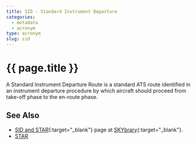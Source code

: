 ```yaml
---
title: SID - Standard Instrument Departure
categories:
  - metadata
  - acronym
type: acronym
slug: sid
---
```

# {{ page.title }}

A Standard Instrument Departure Route is a standard ATS route identified
in an instrument departure procedure by which aircraft should proceed from
take-off phase to the en-route phase.


## See Also

* [SID and STAR][sidstarSB]{:target="_blank"} page at [SKYbrary][sb]{:target="_blank"}.
* [STAR][star]

[star]: <{{ "/references/acronym/star.html" | prepend: site.baseurl | prepend: site.url }}> "STAR"
[sidstarSB]: <http://www.skybrary.aero/index.php/SIDs_and_STARs> "SID and STAR - SKYbrary"
[sb]: <http://www.skybrary.aero> "SKYbrary"
